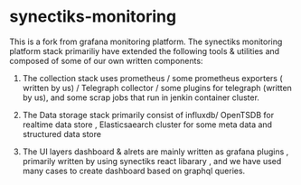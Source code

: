 # synectiks-monitoring
This is a fork from grafana monitoring platform. The synectiks monitoring platform stack primariliy have extended the 
following tools & utilities  and composed of some of our own written components:
1) The collection stack uses prometheus / some prometheus exporters ( written by us) / Telegraph collector / some plugins for telegraph (written by us),
and some scrap jobs that run in jenkin container cluster.
2) The Data storage stack primarily consist of influxdb/ OpenTSDB for realtime data store , Elasticsaearch cluster for some meta data and structured data store 

3) The UI layers dashboard & alrets are mainly written as grafana plugins , primarily written by using synectiks react libarary , and we have used many cases to create 
dashboard based on graphql queries.
